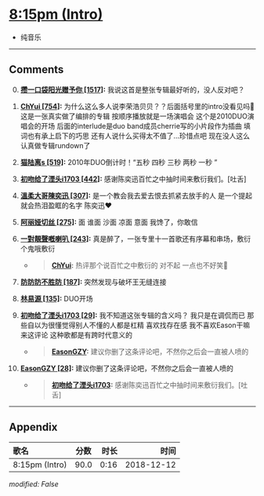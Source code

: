 # [8:15pm (Intro)](https://music.163.com/song?id=1323302905)

* 纯音乐


---

## Comments
0. **[攒一口袋阳光赠予你 \[1517\]](https://music.163.com/#/user/home?id=596160456):** 我说这首是整张专辑最好听的，没人反对吧？

1. **[ChYui \[754\]](https://music.163.com/#/user/home?id=82747012):** 为什么这么多人说李荣浩贝贝？？后面括号里的intro没看见吗🙂这是一张真实做了编排的专辑 按顺序播放就是一场演唱会 这个是2010DUO演唱会的开场 后面的interlude是duo band成员cherrie写的小片段作为插曲 填词也有承上启下的巧思 还有人说什么买得太不值了…珍惜点吧 现在没人这么认真做专辑rundown了

2. **[猫陆离s \[519\]](https://music.163.com/#/user/home?id=538726722):** 2010年DUO倒计时！“五秒 四秒 三秒 两秒 一秒 ”

3. **[初吻给了湮头i1703 \[442\]](https://music.163.com/#/user/home?id=442278312):** 感谢陈奕迅百忙之中抽时间来敷衍我们。[吐舌]

4. **[溫柔大哥陳奕迅 \[307\]](https://music.163.com/#/user/home?id=267154497):** 是一个教会我去爱去恨去抓紧去放手的人 是一个提起就会热泪盈眶的名字 陈奕迅❤

5. **[阿丽娅切丝 \[275\]](https://music.163.com/#/user/home?id=364266943):** 面 谁面 沙面 凉面 意面 我馋了，你敢信

6. **[一對靚聲嘅喇叭 \[243\]](https://music.163.com/#/user/home?id=396237050):** 真是醉了，一张专里十一首歌还有序幕和串场，敷衍个鬼哦敷衍
	* > **[ChYui](https://music.163.com/#/user/home?id=82747012):** 热评那个说百忙之中敷衍的 对不起 一点也不好笑🙂

7. **[防防防不胜防 \[187\]](https://music.163.com/#/user/home?id=288403510):** 突然发现与破坏王无缝连接

8. **[林易源 \[135\]](https://music.163.com/#/user/home?id=124982304):** DUO开场

9. **[初吻给了湮头i1703 \[29\]](https://music.163.com/#/user/home?id=442278312):** 我不知道这张专辑的含义吗？ 我只是在调侃而已 那些自以为很懂觉得别人不懂的人都是杠精 喜欢找存在感  我不喜欢Eason干嘛来这评论  这种歌都是有跨时代意义的
	* > **[EasonGZY](https://music.163.com/#/user/home?id=129133322):** 建议你删了这条评论吧，不然你之后会一直被人喷的

10. **[EasonGZY \[28\]](https://music.163.com/#/user/home?id=129133322):** 建议你删了这条评论吧，不然你之后会一直被人喷的
	* > **[初吻给了湮头i1703](https://music.163.com/#/user/home?id=442278312):** 感谢陈奕迅百忙之中抽时间来敷衍我们。[吐舌]



---

## Appendix

|歌名|分数|时长|时间|
|:---|:---:|---:|---:|
|8:15pm (Intro)|90.0|0:16|2018-12-12

*modified: False*

